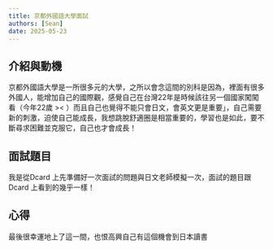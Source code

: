 ```yaml
---
title: 京都外國語大學面試
authors: [Sean]
date: 2025-05-23
---
```


## 介紹與動機
京都外國語大學是一所很多元的大學，之所以會念這間的別科是因為，裡面有很多外國人，能增加自己的國際觀，感覺自己在台灣22年是時候該往另一個國家闖闖看（今年22歲 >< ）而且自己也覺得不能只會日文，會英文更是重要」，自己需要新的刺激，迫使自己能成長，我想跳脫舒適圈是相當重要的，學習也是如此，要不斷尋求困難並克服它，自己也才會成長！
<!-- truncate -->
## 面試題目
我是從Dcard 上先準備好一次面試的問題與日文老師模擬一次，面試的題目跟Dcard 上看到的幾乎一樣！
## 心得
最後很幸運地上了這一間，也恨高興自己有這個機會到日本讀書
